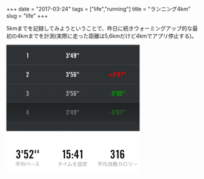 +++
date = "2017-03-24"
tags = ["life","running"]
title = "ランニング4km"
slug = "life"
+++

5kmまでを記録してみようということで、昨日に続きウォーミングアップ的な最初の4kmまでを計測(実際に走った距離は5,6kmだけど4kmでアプリ停止する)。

![](https://raw.githubusercontent.com/syui/img/master/old/nike_running_20170319_01.png)
